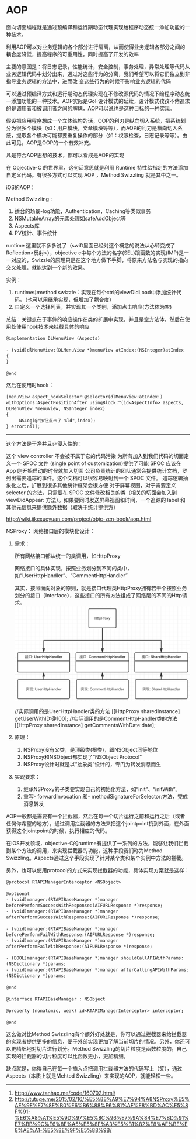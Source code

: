 # AOP

面向切面编程就是通过预编译和运行期动态代理实现给程序动态统一添加功能的一种技术。

利用AOP可以对业务逻辑的各个部分进行隔离，从而使得业务逻辑各部分之间的耦合度降低，提高程序的可重用性，同时提高了开发的效率

主要的意图是：将日志记录，性能统计，安全控制，事务处理，异常处理等代码从业务逻辑代码中划分出来，通过对这些行为的分离，我们希望可以将它们独立到非指导业务逻辑的方法中，进而改 变这些行为的时候不影响业务逻辑的代码

可以通过预编译方式和运行期动态代理实现在不修改源代码的情况下给程序动态统一添加功能的一种技术。AOP实际是GoF设计模式的延续，设计模式孜孜不倦追求的是调用者和被调用者之间的解耦，AOP可以说也是这种目标的一种实现。

假设把应用程序想成一个立体结构的话，OOP的利刃是纵向切入系统，把系统划分为很多个模块（如：用户模块，文章模块等等），而AOP的利刃是横向切入系统，提取各个模块可能都要重复操作的部分（如：权限检查，日志记录等等）。由此可见，AOP是OOP的一个有效补充。

凡是符合AOP思想的技术，都可以看成是AOP的实现

在 Objective-C 的世界里，这句话意思就是利用 Runtime 特性给指定的方法添加自定义代码。有很多方式可以实现 AOP ，Method Swizzling 就是其中之一。

iOS的AOP：

Method Swizzling :

1. 适合的场景-log功能，Authentication，Caching等类似事务
2. NSMutableArray的元素处理如safeAddObject等
3. Aspects库
4. PV统计、事件统计

runtime 这里就不多多说了（swift里面已经对这个概念的说法从心转变成了 Reflection<反射>），objective c中每个方法的名字(SEL)跟函数的实现(IMP)是一一对应的，Swizzle的原理只是在这个地方做下手脚，将原来方法名与实现的指向交叉处理，就能达到一个新的效果。


实例：

1. runtime中method swizzle：实现在每个ctrl的viewDidLoad中添加统计代码。（也可以用继承实现，但增加了耦合度）
2. 自定义一个选择列表，并实现其一个类别，添加点击响应(方法体为空)

总结：关键点在于事件的响应操作在类的扩展中实现，并且是空方法体。然后在使用处使用hook技术来挂载具体的响应
```
@implementation DLMenuView (Aspects)

- (void)dlMenuView:(DLMenuView *)menuView atIndex:(NSInteger)atIndex
{
}

@end
```
然后在使用时hook：

```
[menuView aspect_hookSelector:@selector(dlMenuView:atIndex:) withOptions:AspectPositionAfter usingBlock:^(id<AspectInfo> aspects, DLMenuView *menuView, NSInteger index)
{
     NSLog(@"按钮点击了 %ld",index);
} error:nil];
```


---

这个方法是干净并且非侵入性的：

这个 view controller 不会被不属于它的代码污染
为所有加入到我们代码的切面定义一个 SPOC 文件 (single point of customization)提供了可能
SPOC 应该在 App 刚开始启动的时候就加入切面
公司负责统计的团队通常会提供统计文档，罗列出需要追踪的事件。这个文档可以很容易映射到一个 SPOC 文件。
追踪逻辑抽象化之后，扩展到很多其他统计框架会很方便
对于屏幕视图，对于需要定义 selector 的方法，只需要在 SPOC 文件修改相关的类（相关的切面会加入到 viewDidAppear: 方法）。如果要同时发送屏幕视图和时间，一个追踪的 label 和其他元信息来提供额外数据（取决于统计提供方）

http://wiki.jikexueyuan.com/project/objc-zen-book/aop.html

NSProxy：
网络接口层的模块化设计：

1. 需求：

	所有网络接口都从统一的类调用，如HttpProxy
	
	网络接口的具体实现，按照业务划分到不同的类中，如“UserHttpHandler”、“CommentHttpHandler”
	
	其实，按照面向对象的原则，就是接口代理类HttpProxy拥有若干个按照业务划分的接口（Interface），这些接口的所有方法组成了网络层的不同的Http请求。
	![pro](imgs/blog_ios_http_proxy_1_1.jpg)
	
	//实际调用的是UserHttpHandler类的方法
[[HttpProxy sharedInstance] getUserWithID:@100];
//实际调用的是CommentHttpHandler类的方法
[[HttpProxy sharedInstance] getCommentsWithDate:date];

2. 原理：

	1. NSProxy没有父类，是顶级类(根类)，跟NSObject同等地位
	2. NSProxy和NSObject都实现了“NSObject Protocol”
	3. NSProxy设计时就是以“抽象类”设计的，专门为转发消息而生

3. 实现要求：

	1. 继承NSProxy的子类要实现自己的初始化方法，如“init”、“initWith”。
	2. 重写- forwardInvocation:和- methodSignatureForSelector:方法，完成消息转发




AOP一般都是需要有一个拦截器，然后在每一个切片运行之前和运行之后（或者任何你希望的地方），通过调用拦截器的方法来把这个jointpoint扔到外面，在外面获得这个jointpoint的时候，执行相应的代码。

在iOS开发领域，objective-C的runtime有提供了一系列的方法，能够让我们拦截到某个方法的调用，来实现拦截器的功能，这种手段我们称为Method Swizzling。Aspects通过这个手段实现了针对某个类和某个实例中方法的拦截。

另外，也可以使用protocol的方式来实现拦截器的功能，具体实现方案就是这样：

```
@protocol RTAPIManagerInterceptor <NSObject>

@optional
- (void)manager:(RTAPIBaseManager *)manager beforePerformSuccessWithResponse:(AIFURLResponse *)response;
- (void)manager:(RTAPIBaseManager *)manager afterPerformSuccessWithResponse:(AIFURLResponse *)response;

- (void)manager:(RTAPIBaseManager *)manager beforePerformFailWithResponse:(AIFURLResponse *)response;
- (void)manager:(RTAPIBaseManager *)manager afterPerformFailWithResponse:(AIFURLResponse *)response;

- (BOOL)manager:(RTAPIBaseManager *)manager shouldCallAPIWithParams:(NSDictionary *)params;
- (void)manager:(RTAPIBaseManager *)manager afterCallingAPIWithParams:(NSDictionary *)params;

@end

@interface RTAPIBaseManager : NSObject

@property (nonatomic, weak) id<RTAPIManagerInterceptor> interceptor;

@end

```

这么做对比Method Swizzling有个额外好处就是，你可以通过拦截器来给拦截器的实现者提供更多的信息，便于外部实现更加了解当前切片的情况。另外，你还可以更精细地对切片进行划分。Method Swizzling的切片粒度是函数粒度的，自己实现的拦截器的切片粒度可以比函数更小，更加精细。

缺点就是，你得自己在每一个插入点把调用拦截器方法的代码写上（笑），通过Aspects（本质上就是Mehtod Swizzling）来实现的AOP，就能轻松一些。

---


1. http://www.tanhao.me/code/160702.html/
2. http://tutuge.me/2015/02/16/%E5%88%A9%E7%94%A8NSProxy%E5%AE%9E%E7%8E%B0%E6%B6%88%E6%81%AF%E8%BD%AC%E5%8F%91-%E6%A8%A1%E5%9D%97%E5%8C%96%E7%9A%84%E7%BD%91%E7%BB%9C%E6%8E%A5%E5%8F%A3%E5%B1%82%E8%AE%BE%E8%AE%A1-%E5%8E%9F%E5%88%9B/

###### 
